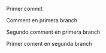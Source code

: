 Primer commit

Comment en primera branch

Segundo comment en primera branch


Primer coment en segunda branch